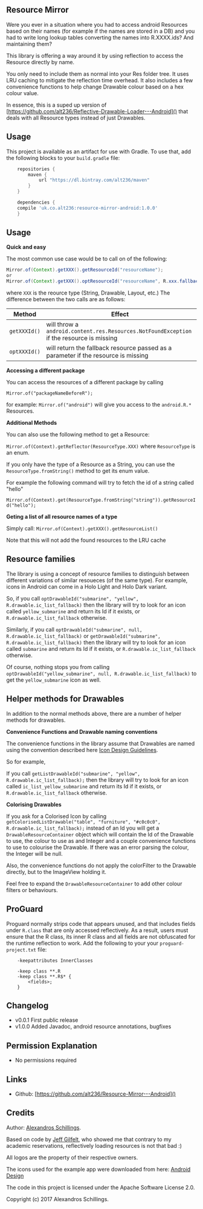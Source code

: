 Resource Mirror
-----------

Were you ever in a situation where you had to access android Resources based on their names (for example if the names are stored in a DB) and you had to write long lookup tables converting the names into R.XXXX.ids? And maintaining them?

This library is offering a way around it by using reflection to access the Resource directly by name.

You only need to include them as normal into your Res folder tree.
It uses LRU caching to mitigate the reflection time overhead.
It also includes a few convenience functions to help change Drawable colour based on a hex colour value.

In essence, this is a suped up version of [https://github.com/alt236/Reflective-Drawable-Loader---Android]() that deals with all Resource types instead of just Drawables.

Usage
-----------
This project is available as an artifact for use with Gradle. To use that, add the following blocks to your `build.gradle` file:

```groovy
	repositories {
		maven {
			url "https://dl.bintray.com/alt236/maven"
		}
	}

	dependencies {
    compile 'uk.co.alt236:resource-mirror-android:1.0.0'
	}
```

Usage
-----------
<b>Quick and easy</b>

The most common use case would be to call on of the following:
```java
Mirror.of(Context).getXXX().getResourceId("resourceName");
or
Mirror.of(Context).getXXX().optResourceId("resourceName", R.xxx.fallbackResource);
```

where `XXX` is the reource type (String, Drawable, Layout, etc.)
The difference between the two calls are as follows:

|Method|Effect|
|------|------|
|`getXXXId()`|will throw a `android.content.res.Resources.NotFoundException` if the resource is missing|
|`optXXXId()`|will return the fallback resource passed as a parameter if the resource is missing|

<b>Accessing a different package</b>

You can access the resources of a different package by calling

`Mirror.of("packageNameBeforeR");`

for example:
`Mirror.of("android")` will give you access to the `android.R.*` Resources.

<b>Additional Methods</b>

You can also use the following method to get a Resource:

`Mirror.of(Context).getReflector(ResourceType.XXX)` where `ResourceType` is an enum.

If you only have the type of a Resource as a String, you can use the `ResourceType.fromString()` method to get its enum value.

For example the following command will try to fetch the id of a string called "hello"

`Mirror.of(Context).get(ResourceType.fromString("string")).getResourceId("hello");`

<b>Geting a list of all resource names of a type</b>

Simply call:
`Mirror.of(Context).getXXX().getResourceList()`

Note that this will not add the found resources to the LRU cache

Resource families
-----------

The library is using a concept of resource families to distinguish between different variations of similar resoueces (of the same type).
For example, icons in Android can come in a Holo Light and Holo Dark variant.

So, if you call `optDrawableId("submarine", "yellow", R.drawable.ic_list_fallback)` then the library will try to look for an icon called `yellow_submarine` and return its Id if it exists, or `R.drawable.ic_list_fallback` otherwise.

Similarly, if you call `optDrawableId("submarine", null, R.drawable.ic_list_fallback)` or  `getDrawableId("submarine", R.drawable.ic_list_fallback)` then the library will try to look for an icon called `submarine` and return its Id if it exists, or `R.drawable.ic_list_fallback` otherwise.

Of course, nothing stops you from calling  `optDrawableId("yellow_submarine", null, R.drawable.ic_list_fallback)` to get the `yellow_submarine` icon as well.

Helper methods for Drawables
-----------
In addition to the normal methods above, there are a number of helper methods for drawables.

<b>Convenience Functions and Drawable naming conventions</b>

The convenience functions in the library assume that Drawables are named using the convention described here [Icon Design Guidelines](http://developer.android.com/guide/practices/ui_guidelines/icon_design.html).

So for example,

If you call `getListDrawableId("submarine", "yellow", R.drawable.ic_list_fallback);` then the library will try to look for an icon called `ic_list_yellow_submarine` and return its Id if it exists, or `R.drawable.ic_list_fallback` otherwise.

<b>Colorising Drawables</b>

If you ask for a Colorised Icon by calling `getColorisedListDrawable("table", "furniture", "#c0c0c0", R.drawable.ic_list_fallback);` instead of an Id you will get a `DrawableResourceContainer` object which will contain the Id of the Drawable to use, the colour to use as and Integer and a couple convenience functions to use to colourise the Drawable. If there was an error parsing the colour, the Integer will be null.

Also, the convenience functions do not apply the colorFilter to the Drawable directly, but to the ImageView holding it.

Feel free to expand the `DrawableResourceContainer` to add other colour filters or behaviours.

ProGuard
--------
Proguard normally strips code that appears unused, and that includes fields under `R.class` that are only accessed reflectively.
As a result, users must ensure that the R class, its inner R class and all fields are not obfuscated for the runtime reflection to work. Add the following to your your `proguard-project.txt` file:

```
    -keepattributes InnerClasses

    -keep class **.R
    -keep class **.R$* {
        <fields>;
    }
```
Changelog
-----------
* v0.0.1 First public release
* v1.0.0 Added Javadoc, android resource annotations, bugfixes

Permission Explanation
-----------
* No permissions required

Links
-----------
* Github: [https://github.com/alt236/Resource-Mirror---Android]()

Credits
-----------
Author: [Alexandros Schillings](https://github.com/alt236).

Based on code by [Jeff Gilfelt](https://github.com/jgilfelt), who showed me that contrary to my academic reservations, reflectively loading resources is not that bad :)

All logos are the property of their respective owners.

The icons used for the example app were downloaded from here: [Android Design](http://developer.android.com/design/downloads/index.htm)

The code in this project is licensed under the Apache Software License 2.0.

Copyright (c) 2017 Alexandros Schillings.
